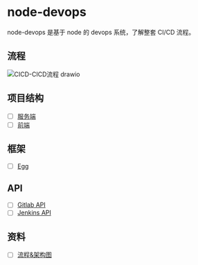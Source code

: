 # node-devops

node-devops 是基于 node 的 devops 系统，了解整套 CI/CD 流程。

## 流程
![CICD-CICD流程 drawio](https://user-images.githubusercontent.com/33477087/168854148-08974050-67ce-474f-97e8-3e0b5211a5fe.png)


## 项目结构

- [ ] [服务端](https://github.com/xiuyueZhi/NodeDevops/tree/master#server)
- [ ] [前端](https://github.com/xiuyueZhi/NodeDevops-UI/tree/master#react)

## 框架

- [ ] [Egg](https://eggjs.github.io/zh/quickstart/egg.html)

## API

- [ ] [Gitlab API](https://docs.gitlab.com/ee/api/)
- [ ] [Jenkins API](https://www.npmjs.com/package/jenkins)

## 资料
- [ ] [流程&架构图](https://github.com/xiuyueZhi/NodeDevops/files/8709834/CICD.drawio.zip)
